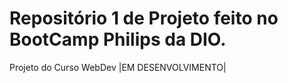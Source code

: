 # Repositório 1 de Projeto feito no BootCamp Philips da DIO.  
Projeto do Curso WebDev
  |EM DESENVOLVIMENTO|
